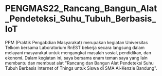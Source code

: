 # PENGMAS22_Rancang_Bangun_Alat_Pendeteksi_Suhu_Tubuh_Berbasis_IoT
PPM (Praktik Pengabdian Masyarakat) merupakan kegiatan Universitas Telkom bersama Laboratorium RnEST bekerja secara langsung dalam melayani masyarakat untuk mengangkat masalah sosial, pendidikan, dan ekonomi.
Dalam kegiatan ini, saya bersama enam teman saya yang lain membantu dan membuat alat "Rancang dan Bangun Alat Pendeteksi Suhu Tubuh Berbasis Internet of Things untuk Siswa di SMA Al-Kenzie Bandung".
